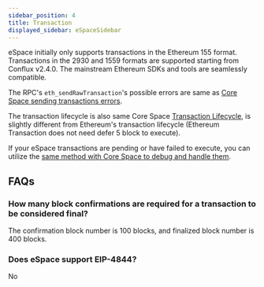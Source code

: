 ```yaml
---
sidebar_position: 4
title: Transaction
displayed_sidebar: eSpaceSidebar
---
```


eSpace initially only supports transactions in the Ethereum 155 format. Transactions in the 2930 and 1559 formats are supported starting from Conflux v2.4.0. The mainstream Ethereum SDKs and tools are seamlessly compatible.

The RPC's `eth_sendRawTransaction`'s possible errors are same as [Core Space sending transactions errors](/docs/core/build/json-rpc/rpc-behaviour/cfx_sendTransaction-errors).

The transaction lifecycle is also same Core Space [Transaction Lifecycle](/docs/core/core-space-basics/transactions/lifecycle), is slightly different from Ethereum's transaction lifecycle (Ethereum Transaction does not need defer 5 block to execute).

If your eSpace transactions are pending or have failed to execute, you can utilize the [same method with Core Space to debug and handle them](/docs/core/core-space-basics/transactions/why-transaction-is-pending).

## FAQs

### How many block confirmations are required for a transaction to be considered final?

The confirmation block number is 100 blocks, and finalized block number is 400 blocks.

### Does eSpace support EIP-4844?

No